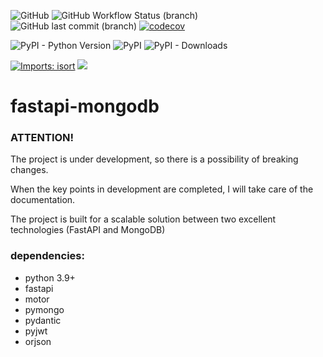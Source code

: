 ![GitHub](https://img.shields.io/github/license/Kostiantyn-Salnykov/fastapi-mongodb)
![GitHub Workflow Status (branch)](https://img.shields.io/github/workflow/status/Kostiantyn-Salnykov/fastapi-mongodb/Python%20package/master)
![GitHub last commit (branch)](https://img.shields.io/github/last-commit/kostiantyn-salnykov/fastapi-mongodb/master)
[![codecov](https://codecov.io/gh/Kostiantyn-Salnykov/fastapi-mongodb/branch/master/graph/badge.svg?token=77Z4DQVIU5)](https://codecov.io/gh/Kostiantyn-Salnykov/fastapi-mongodb)

![PyPI - Python Version](https://img.shields.io/pypi/pyversions/fastapi-mongodb)
![PyPI](https://img.shields.io/pypi/v/fastapi-mongodb)
![PyPI - Downloads](https://img.shields.io/pypi/dm/fastapi-mongodb)

[![Imports: isort](https://img.shields.io/badge/%20imports-isort-%231674b1?style=flat&labelColor=ef8336)](https://pycqa.github.io/isort/)
[![](https://img.shields.io/badge/code%20style-black-000000?style=flat)](https://github.com/psf/black)

# fastapi-mongodb

### ATTENTION!

The project is under development, so there is a possibility of breaking changes.

When the key points in development are completed, I will take care of the documentation.

The project is built for a scalable solution between two excellent technologies (FastAPI and MongoDB)

### dependencies:
- python 3.9+
- fastapi
- motor
- pymongo
- pydantic
- pyjwt
- orjson

